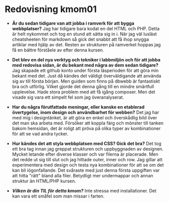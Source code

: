 ---
---
Redovisning kmom01
=========================

* **Är du sedan tidigare van att jobba i ramverk för att bygga webbplatser?**
Jag har tidigare bara kodat en del HTML och PHP. Detta är helt nykommet och tog en stund att sätta sig in i. När jag väl lusläst cheatsheeten för markdown så gick det snabbt att få ihop snygga artiklar med hjälp av det. Resten av strukturen på ramverket hoppas jag få en bättre förståele av efter denna kursen.

* **Det blev en del nya verktyg och tekniker i labbmiljön och för att jobba med redovisa sidan, är du bekant med några av dem sedan tidigare?**
Jag skapade ett github konto under första läsperioden för att göra min bekant med det. Just då kändes det väldigt överväldigande att använda sig av till första början. Men guiden som finns på dbwebb är fantastiskt bra och utförlig. Vilket gjorde det denna gång till en mindre smärtfull upplevelse.
Hade stora problem med att få igång composer. Men det visade sig vara ett simpelt fel som jag överanalyserat.

* **Har du några förutfattade meningar, eller kanske en etablerad övertygelse, inom design och användbarhet för webben?**
Det jag har med mig i designtänket, är att göra en enkel och överskådlig bild över det man ska arbeta med. Försöker att koppla färg och mönster till tanken bakom hemsidan, det är roligt att pröva på olika typer av kombinationer för att se vad andra tycker.

* **Hur kändes det att styla webbplatsen med CSS? Gick det bra?**
Det tog ett bra tag innan jag greppat strukturen och uppbyggnaden av designen. Mycket letande efter diverse klasser och var filerna är placerade. Men det redde ut sig till slut och jag hittade outer, inner och row. Jag gillar att experimentera med design och testa nya kombinationer för att se om det kan bli iögonfallande. Det svåraste med just denna första uppgiften var att hitta "rätt" bland alla filer. Betydligt mer undermappar och annan struktur än HTML/PHP kursen.

* ***Vilken är din TIL för detta kmom?***
Inte stressa med installationer. Det kan vara ett småfel som man missar i farten.
